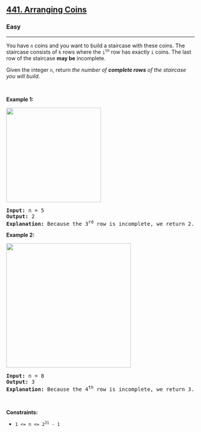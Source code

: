 <h2><a href="https://leetcode.com/problems/arranging-coins/">441. Arranging Coins</a></h2><h3>Easy</h3><hr><div bis_skin_checked="1"><p>You have <code>n</code> coins and you want to build a staircase with these coins. The staircase consists of <code>k</code> rows where the <code>i<sup>th</sup></code> row has exactly <code>i</code> coins. The last row of the staircase <strong>may be</strong> incomplete.</p>

<p>Given the integer <code>n</code>, return <em>the number of <strong>complete rows</strong> of the staircase you will build</em>.</p>

<p>&nbsp;</p>
<p><strong class="example">Example 1:</strong></p>
<img alt="" src="https://assets.leetcode.com/uploads/2021/04/09/arrangecoins1-grid.jpg" style="width: 253px; height: 253px;">
<pre><strong>Input:</strong> n = 5
<strong>Output:</strong> 2
<strong>Explanation:</strong> Because the 3<sup>rd</sup> row is incomplete, we return 2.
</pre>

<p><strong class="example">Example 2:</strong></p>
<img alt="" src="https://assets.leetcode.com/uploads/2021/04/09/arrangecoins2-grid.jpg" style="width: 333px; height: 333px;">
<pre><strong>Input:</strong> n = 8
<strong>Output:</strong> 3
<strong>Explanation:</strong> Because the 4<sup>th</sup> row is incomplete, we return 3.
</pre>

<p>&nbsp;</p>
<p><strong>Constraints:</strong></p>

<ul>
	<li><code>1 &lt;= n &lt;= 2<sup>31</sup> - 1</code></li>
</ul>
</div>